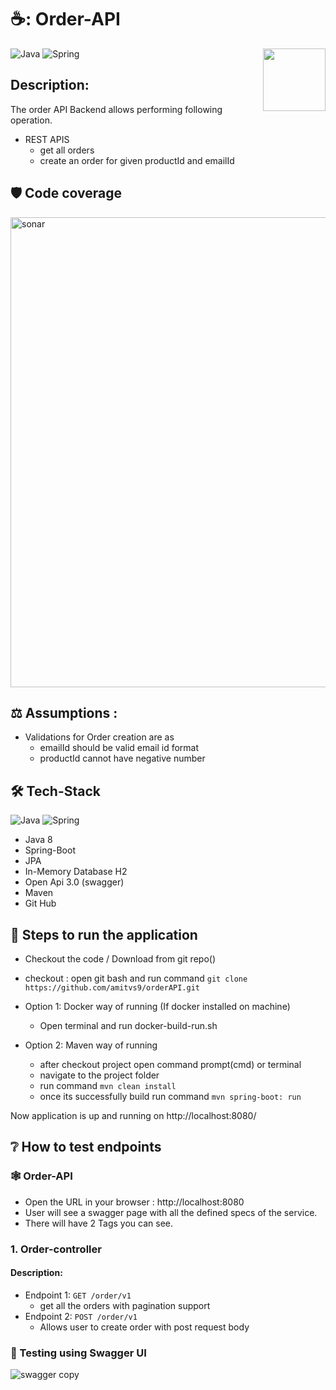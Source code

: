 # ☕: Order-API
<a href="https://foojay.io/works-with-openjdk"><img align="right" src="https://github.com/foojayio/badges/raw/main/works_with_openjdk/Works-with-OpenJDK.png" width="100"></a>


![Java](https://img.shields.io/badge/-Java-000?&logo=Java&logoColor=007396)
![Spring](https://img.shields.io/badge/-Spring-000?&logo=Spring)


## Description:
The order API Backend allows performing following operation.
- REST APIS
  * get all orders
  * create an order for given productId and emailId


## :shield:	 Code coverage
<img width="752" alt="sonar" src="https://user-images.githubusercontent.com/45259611/162644047-e2c65410-9903-4886-8a85-774b64049c38.png">


## :balance_scale:	Assumptions :
- Validations for Order creation are as 
  - emailId should be valid email id format
  - productId cannot have negative number
 
## :hammer_and_wrench:	Tech-Stack
![Java](https://img.shields.io/badge/-Java-000?&logo=Java&logoColor=007396)
![Spring](https://img.shields.io/badge/-Spring-000?&logo=Spring)	
- Java 8 
- Spring-Boot
- JPA
- In-Memory Database H2
- Open Api 3.0 (swagger)
- Maven
- Git Hub

## :memo: Steps to run the application

- Checkout the code / Download from git repo()
- checkout : open git bash and run command `git clone https://github.com/amitvs9/orderAPI.git`
- Option 1: Docker way of running (If docker installed on machine)
    - Open terminal and run docker-build-run.sh


- Option 2: Maven way of running
  - after checkout project open command prompt(cmd) or terminal
  - navigate to the project folder
  - run command `mvn clean install`
  - once its successfully build run command `mvn spring-boot: run`

Now application is up and running on http://localhost:8080/

## :grey_question:	How to test endpoints
### :spider_web:  Order-API
 - Open the URL in your browser : http://localhost:8080
 - User will see a swagger page with all the defined specs of the service.
 - There will have 2 Tags you can see.


### 1. Order-controller
#### Description:
- Endpoint 1: `GET /order/v1`
  - get all the orders with pagination support 
- Endpoint 2: `POST /order/v1`
  - Allows user to create order with post request body


### :test_tube: Testing using Swagger UI
![swagger copy](https://user-images.githubusercontent.com/45259611/162643934-9f371589-4eb7-4a4e-9a96-780734b6fd89.png)



